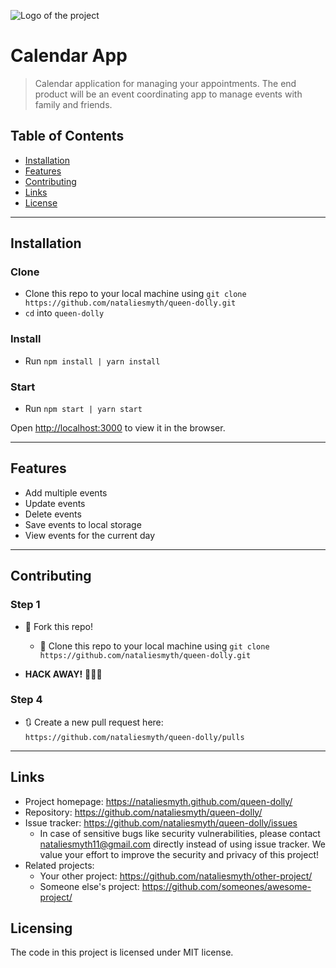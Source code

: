 ![Logo of the project](https://raw.githubusercontent.com/jehna/readme-best-practices/master/sample-logo.png)

# Calendar App

> Calendar application for managing your appointments. The end product will be an event coordinating app to manage events with family and friends.

## Table of Contents

- [Installation](#installation)
- [Features](#features)
- [Contributing](#contributing)
- [Links](#links)
- [License](#license)

---

## Installation

### Clone

- Clone this repo to your local machine using ```git clone https://github.com/nataliesmyth/queen-dolly.git```
- ```cd``` into ```queen-dolly```

### Install

- Run ```npm install | yarn install```

### Start

- Run ```npm start | yarn start```

Open [http://localhost:3000](http://localhost:3000) to view it in the browser.

---

## Features

- Add multiple events
- Update events
- Delete events
- Save events to local storage
- View events for the current day

---

## Contributing

### Step 1

- 🍴 Fork this repo!

  - 👯 Clone this repo to your local machine using `git clone https://github.com/nataliesmyth/queen-dolly.git`


- **HACK AWAY!** 🔨🔨🔨

### Step 4

- 🔃 Create a new pull request here: `https://github.com/nataliesmyth/queen-dolly/pulls`

---

## Links

- Project homepage: <https://nataliesmyth.github.com/queen-dolly/>
- Repository: <https://github.com/nataliesmyth/queen-dolly/>
- Issue tracker: <https://github.com/nataliesmyth/queen-dolly/issues>
  - In case of sensitive bugs like security vulnerabilities, please contact
    nataliesmyth11@gmail.com directly instead of using issue tracker. We value your effort
    to improve the security and privacy of this project!
- Related projects:
  - Your other project: <https://github.com/nataliesmyth/other-project/>
  - Someone else's project: <https://github.com/someones/awesome-project/>

## Licensing

The code in this project is licensed under MIT license.

